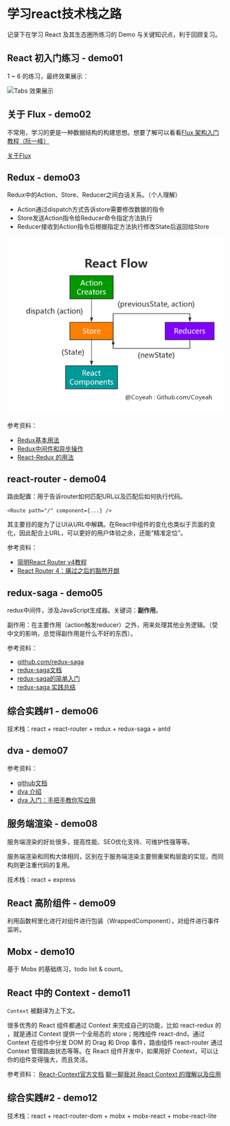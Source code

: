 # 学习react技术栈之路

记录下在学习 React 及其生态圈所练习的 Demo 与关键知识点，利于回顾复习。

## React 初入门练习 - demo01

1 ~ 6 的练习，最终效果展示：

![Tabs 效果展示](https://github.com/Coyeah/react-tabs/blob/master/resource/tabs.gif)

## 关于 Flux - demo02

不常用，学习的更是一种数据结构的构建思想。想要了解可以看看[Flux 架构入门教程（阮一峰）](https://github.com/ruanyf/extremely-simple-flux-demo)

[关于Flux](https://github.com/Coyeah/react-primer/blob/master/demo07/README.md)

## Redux - demo03

Redux中的Action、Store、Reducer之间白话关系。（个人理解）

* Action通过dispatch方式告诉store需要修改数据的指令
* Store发送Action指令给Reducer命令指定方法执行
* Reducer接收到Action指令后根据指定方法执行修改State后返回给Store

![Redux Flow](https://github.com/Coyeah/react-primer/blob/master/resource/reduxFlow.jpg)

参考资料：

* [Redux基本用法](http://www.ruanyifeng.com/blog/2016/09/redux_tutorial_part_one_basic_usages.html)
* [Redux中间件和异步操作](http://www.ruanyifeng.com/blog/2016/09/redux_tutorial_part_two_async_operations.html)
* [React-Redux 的用法](http://www.ruanyifeng.com/blog/2016/09/redux_tutorial_part_three_react-redux.html)

## react-router - demo04

路由配置：用于告诉router如何匹配URL以及匹配后如何执行代码。

`<Route path="/" component={...} />`

其主要目的是为了让UI从URL中解耦。在React中组件的变化也类似于页面的变化，因此配合上URL，可以更好的用户体验之余，还能“精准定位”。

参考资料：

* [简明React Router v4教程](https://juejin.im/post/5a7e9ee7f265da4e7832949c)
* [React Router 4：痛过之后的豁然开朗](https://www.jianshu.com/p/bf6b45ce5bcc)

## redux-saga - demo05

redux中间件，涉及JavaScript生成器。关键词：**副作用**。

副作用：在主要作用（action触发reducer）之外，用来处理其他业务逻辑。（受中文的影响，总觉得副作用是什么不好的东西）。

参考资料：

* [github.com/redux-saga](https://github.com/redux-saga/redux-saga/blob/master/README_zh-cn.md)
* [redux-saga文档](https://redux-saga-in-chinese.js.org/)
* [redux-saga的简单入门](http://lyn.s76.org/2017/02/14/redux-saga-js/)
* [redux-saga 实践总结](https://zhuanlan.zhihu.com/p/23012870)

## 综合实践#1 - demo06

技术栈：react + react-router + redux + redux-saga + antd

## dva - demo07

参考资料：

* [github文档](https://github.com/dvajs/dva)
* [dva 介绍](https://github.com/dvajs/dva/issues/1)
* [dva 入门：手把手教你写应用](https://github.com/sorrycc/blog/issues/8)

## 服务端渲染 - demo08

服务端渲染的好处很多，提高性能、SEO优化支持、可维护性强等等。

服务端渲染和同构大体相同，区别在于服务端渲染主要侧重架构层面的实现，而同构则更注重代码的复用。

技术栈：react + express

## React 高阶组件 - demo09

利用函数柯里化进行对组件进行包装（WrappedComponent），对组件进行事件监听。

## Mobx - demo10

基于 Mobx 的基础练习，todo list & count。

## React 中的 Context - demo11

`Context` 被翻译为上下文。

很多优秀的 React 组件都通过 Context 来完成自己的功能，比如 react-redux 的 <Provider />，就是通过 Context 提供一个全局态的 store；拖拽组件 react-dnd，通过 Context 在组件中分发 DOM 的 Drag 和 Drop 事件，路由组件 react-router 通过 Context 管理路由状态等等。在 React 组件开发中，如果用好 Context，可以让你的组件变得强大，而且灵活。

参考资料：
[React-Context官方文档](https://zh-hans.reactjs.org/docs/context.html#when-to-use-context)
[聊一聊我对 React Context 的理解以及应用](https://www.jianshu.com/p/eba2b76b290b)

## 综合实践#2 - demo12

技术栈：react + react-router-dom + mobx + mobx-react + mobx-react-lite
